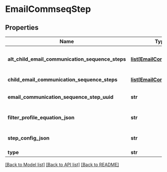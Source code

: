 # EmailCommseqStep

## Properties
Name | Type | Description | Notes
------------ | ------------- | ------------- | -------------
**alt_child_email_communication_sequence_steps** | [**list[EmailCommseqStep]**](EmailCommseqStep.md) | Array of child steps for the alternate path | [optional] 
**child_email_communication_sequence_steps** | [**list[EmailCommseqStep]**](EmailCommseqStep.md) | Array of child steps | [optional] 
**email_communication_sequence_step_uuid** | **str** | Email commseq step UUID | [optional] 
**filter_profile_equation_json** | **str** | Filter profile equation JSON | [optional] 
**step_config_json** | **str** | Arbitrary Configuration for a step | [optional] 
**type** | **str** | Type of step | [optional] 

[[Back to Model list]](../README.md#documentation-for-models) [[Back to API list]](../README.md#documentation-for-api-endpoints) [[Back to README]](../README.md)


